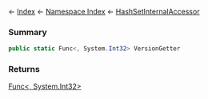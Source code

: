← [Index](Api-Index) ← [Namespace Index](Namespace-Index) ← [HashSetInternalAccessor<T>](System.Collections.Generic.HashSetExtensions+HashSetInternalAccessor`1)

### Summary

```csharp
public static Func<, System.Int32> VersionGetter
```

### Returns

[Func<, System.Int32>](https://docs.microsoft.com/en-us/dotnet/api/system.func?view=netframework-4.6)

